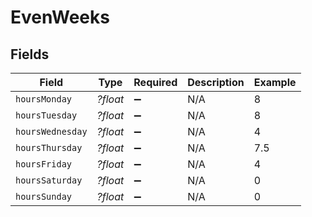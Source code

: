 # EvenWeeks


## Fields

| Field              | Type               | Required           | Description        | Example            |
| ------------------ | ------------------ | ------------------ | ------------------ | ------------------ |
| `hoursMonday`      | *?float*           | :heavy_minus_sign: | N/A                | 8                  |
| `hoursTuesday`     | *?float*           | :heavy_minus_sign: | N/A                | 8                  |
| `hoursWednesday`   | *?float*           | :heavy_minus_sign: | N/A                | 4                  |
| `hoursThursday`    | *?float*           | :heavy_minus_sign: | N/A                | 7.5                |
| `hoursFriday`      | *?float*           | :heavy_minus_sign: | N/A                | 4                  |
| `hoursSaturday`    | *?float*           | :heavy_minus_sign: | N/A                | 0                  |
| `hoursSunday`      | *?float*           | :heavy_minus_sign: | N/A                | 0                  |